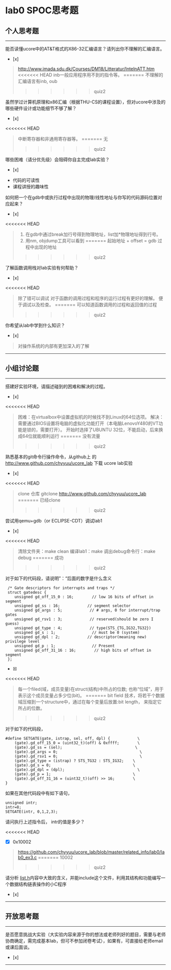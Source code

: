 # lab0 SPOC思考题

## 个人思考题

---

能否读懂ucore中的AT&T格式的X86-32汇编语言？请列出你不理解的汇编语言。
- [x]  

>  http://www.imada.sdu.dk/Courses/DM18/Litteratur/IntelnATT.htm
<<<<<<< HEAD
>  inb一般应用程序用不到的指令等。
=======
不理解的汇编语言有inb, oub
>>>>>>> quiz2

虽然学过计算机原理和x86汇编（根据THU-CS的课程设置），但对ucore中涉及的哪些硬件设计或功能细节不够了解？
- [x]  

<<<<<<< HEAD
> 中断寄存器和非通用寄存器等。
=======
> 无 
>>>>>>> quiz2


哪些困难（请分优先级）会阻碍你自主完成lab实验？
- [x]  

>
* 代码的可读性
* 课程讲授的趣味性

如何把一个在gdb中或执行过程中出现的物理/线性地址与你写的代码源码位置对应起来？
- [x]  

<<<<<<< HEAD
> 1. 在gdb中通过break加行号得到物理地址，list加*物理地址得到行号。
> 2. 用nm, objdump工具可以看到
=======
> 起始地址 + offset =  gdb 过程中出现的地址 
>>>>>>> quiz2

了解函数调用栈对lab实验有何帮助？
- [x]  

<<<<<<< HEAD
> 除了错可以调试 
> 对于函数的调用过程和程序的运行过程有更好的理解。
> 便于调试以及检查。 
=======
> 可以知道函数调用的过程和返回值的过程   
>>>>>>> quiz2

你希望从lab中学到什么知识？
- [x]  

> 对操作系统的内部有更加深入的了解 

---

## 小组讨论题

---

搭建好实验环境，请描述碰到的困难和解决的过程。
- [x]  

<<<<<<< HEAD
> 困难：在virtualbox中设置虚拟机的时候找不到Linux的64位选项。
> 解决：需要通过BIOS设置将电脑的虚拟化功能打开（本电脑LenovoY480的VT功能是锁的，需要打开）。
> 开始时选择了UBUNTU 32位，不能启动，后来换成64位就能顺利运行
=======
> 没有流量 
>>>>>>> quiz2

熟悉基本的git命令行操作命令，从github上
的 http://www.github.com/chyyuu/ucore_lab 下载
ucore lab实验
- [x]  

<<<<<<< HEAD
> clone 仓库 
> gitclone http://www.github.com/chyyuu/ucore_lab
=======
> 已经clone
>>>>>>> quiz2

尝试用qemu+gdb（or ECLIPSE-CDT）调试lab1
- [x]   

<<<<<<< HEAD
> 清除文件夹：make clean 
> 编译lab1：make 
> 调出debug命令行：make debug
=======
> 成功 
>>>>>>> quiz2

对于如下的代码段，请说明”：“后面的数字是什么含义
```
 /* Gate descriptors for interrupts and traps */
 struct gatedesc {
    unsigned gd_off_15_0 : 16;        // low 16 bits of offset in segment
    unsigned gd_ss : 16;            // segment selector
    unsigned gd_args : 5;            // # args, 0 for interrupt/trap gates
    unsigned gd_rsv1 : 3;            // reserved(should be zero I guess)
    unsigned gd_type : 4;            // type(STS_{TG,IG32,TG32})
    unsigned gd_s : 1;                // must be 0 (system)
    unsigned gd_dpl : 2;            // descriptor(meaning new) privilege level
    unsigned gd_p : 1;                // Present
    unsigned gd_off_31_16 : 16;        // high bits of offset in segment
 };
 ```

- [x]  

<<<<<<< HEAD
> 每一个filed(域，成员变量)在struct(结构)中所占的位数; 也称“位域”，用于表示这个成员变量占多少位(bit)。
=======
> bit field 技术，将若干个数据域压缩到一个structure中，通过在每个变量后放置:bit length，
来指定它所占的位数。
>>>>>>> quiz2

对于如下的代码段，
```
#define SETGATE(gate, istrap, sel, off, dpl) {            \
    (gate).gd_off_15_0 = (uint32_t)(off) & 0xffff;        \
    (gate).gd_ss = (sel);                                \
    (gate).gd_args = 0;                                    \
    (gate).gd_rsv1 = 0;                                    \
    (gate).gd_type = (istrap) ? STS_TG32 : STS_IG32;    \
    (gate).gd_s = 0;                                    \
    (gate).gd_dpl = (dpl);                                \
    (gate).gd_p = 1;                                    \
    (gate).gd_off_31_16 = (uint32_t)(off) >> 16;        \
}
```
如果在其他代码段中有如下语句，
```
unsigned intr;
intr=8;
SETGATE(intr, 0,1,2,3);
```
请问执行上述指令后， intr的值是多少？

<<<<<<< HEAD
- [x]  0x10002

> https://github.com/chyyuu/ucore_lab/blob/master/related_info/lab0/lab0_ex3.c
=======
> 10002 
>>>>>>> quiz2

请分析 [list.h](https://github.com/chyyuu/ucore_lab/blob/master/labcodes/lab2/libs/list.h)内容中大致的含义，并能include这个文件，利用其结构和功能编写一个数据结构链表操作的小C程序
- [x]  

> 

---

## 开放思考题

---

是否愿意挑战大实验（大实验内容来源于你的想法或老师列好的题目，需要与老师协商确定，需完成基本lab，但可不参加闭卷考试），如果有，可直接给老师email或课后面谈。
- [x]  

>  

---
